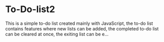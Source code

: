 # To-Do-list2
This is a simple to-do list created mainly with JavaScript, the to-do list contains features where new lists can be added, the completed to-do list can be cleared at once, the exiting list can be e…
